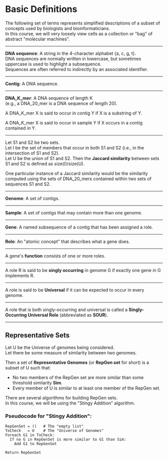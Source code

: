 # Basic Definitions

The following set of terms represents simplified
descriptions of a subset of concepts used by biologists
and bioinformaticians.  
In this course, we will very loosely view cells as a
collection or "bag" of abstract "molecular machines".

---

**DNA sequence**: A string in the 4-character alphabet
{a, c, g, t}.  
DNA sequences are normally written in lowercase, but
sometimes uppercase is used to highlight a subsequence.  
Sequences are often referred to indirectly by an
associated identifier.

---

**Contig**: A DNA sequence.

---

**DNA_K_mer**: A DNA sequence of length K  
(e.g., a DNA_20_mer is a DNA sequence of length 20).

A DNA_K_mer X is said to occur in contig Y if X is a
substring of Y.

A DNA_K_mer X is said to occur in sample Y if X occurs
in a contig contained in Y.

---

Let S1 and S2 be two sets.  
Let I be the set of members that occur in both S1 and S2
(i.e., in the intersection of S1 and S2).  
Let U be the union of S1 and S2. Then the **Jaccard
similarity** between sets S1 and S2 is defined as
size(I)/size(U).  

One particular instance of a Jaccard similarity would be
the similarity computed using the sets of DNA_20_mers
contained within two sets of sequences S1 and S2.

---

**Genome**: A set of contigs.

---

**Sample**: A set of contigs that may contain more than
one genome.

---

**Gene**: A named subsequence of a contig that has been
assigned a role.

---

**Role**: An "atomic concept" that describes what a gene
does.

---

A gene's **function** consists of one or more roles.

---

A role R is said to be **singly occurring** in genome G
if exactly one gene in G implements R.

---

A role is said to be **Universal** if it can be expected
to occur in every genome.

---

A role that is both singly-occurring and universal is
called a **Singly-Occurring Universal Role** (abbreviated
as **SOUR**).

---

## Representative Sets

Let U be the Universe of genomes being considered.  
Let there be some measure of similarity between two
genomes.  

Then a set of **Representative Genomes** (or **RepGen
set** for short) is a subset of U such that:

- No two members of the RepGen set are more similar than
  some threshold similarity **Sim**.
- Every member of U is similar to at least one member of
  the RepGen set.

There are several algorithms for building RepGen sets.  
In this course, we will be using the "Stingy Addition"
algorithm.  

### Pseudocode for "Stingy Addition":

```plaintext
RepGenSet = ()   # The "empty list"
ToCheck   = U    # The "Universe of Genomes"
Foreach G1 in ToCheck:
  If no G in RepGenSet is more similar to G1 than Sim:
    Add G1 to RepGenSet
        	
Return RepGenSet
